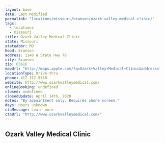 ```yaml
---
layout: base
date: Last Modified
permalink: "locations/missouri/branson/ozark-valley-medical-clinic/"
tags:
  - locations
  - missouri
title: Ozark Valley Medical Clinic
state: Missouri
stateAbbr: MO
hood: Branson
address: 1140 W State Hwy 76
city: Branson
zip: 65616
mapUrl: "http://maps.apple.com/?q=Ozark+Valley+Medical+Clinic&address=1140+W+State+Hwy+76,Branson,Missouri,65616"
locationType: Drive-thru
phone: 417-317-5318
website: http://www.ozarkvalleymedical.com/
onlineBooking: undefined
closed: undefined
closedUpdate: April 14th, 2020
notes: "By appointment only. Requires phone screen."
days: Hours unknown
ctaMessage: Learn more
ctaUrl: "http://www.ozarkvalleymedical.com/"
---
```

## Ozark Valley Medical Clinic